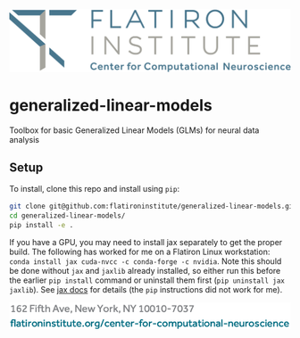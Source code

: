 ![LOGO](CCN-logo-wText.png)

# generalized-linear-models
Toolbox for basic Generalized Linear Models (GLMs) for neural data analysis

## Setup

To install, clone this repo and install using `pip`:

``` sh
git clone git@github.com:flatironinstitute/generalized-linear-models.git
cd generalized-linear-models/
pip install -e .
```

If you have a GPU, you may need to install jax separately to get the proper
build. The following has worked for me on a Flatiron Linux workstation: `conda
install jax cuda-nvcc -c conda-forge -c nvidia`. Note this should be done
without `jax` and `jaxlib` already installed, so either run this before the
earlier `pip install` command or uninstall them first (`pip uninstall jax
jaxlib`). See [jax docs](https://github.com/google/jax#conda-installation) for
details (the `pip` instructions did not work for me).

![FOOT](CCN-letterFoot.png)